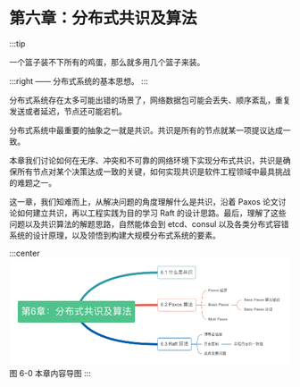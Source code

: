 # 第六章：分布式共识及算法

:::tip <a/>

一个篮子装不下所有的鸡蛋，那么就多用几个篮子来装。

:::right
—— 分布式系统的基本思想。
:::

分布式系统存在太多可能出错的场景了，网络数据包可能会丢失、顺序紊乱，重复发送或者延迟，节点还可能宕机。

分布式系统中最重要的抽象之一就是共识。共识是所有的节点就某一项提议达成一致。

本章我们讨论如何在无序、冲突和不可靠的网络环境下实现分布式共识，共识是确保所有节点对某个决策达成一致的关键，如何实现共识是软件工程领域中最具挑战的难题之一。

这一章，我们知难而上，从解决问题的角度理解什么是共识，沿着 Paxos 论文讨论如何建立共识，再以工程实践为目的学习 Raft 的设计思路。最后，理解了这些问题以及共识算法的解题思路，自然能体会到 etcd、consul 以及各类分布式容错系统的设计原理，以及领悟到构建大规模分布式系统的要素。

:::center
  ![](../assets/consensus-summary.png) <br/>
  图 6-0 本章内容导图
:::